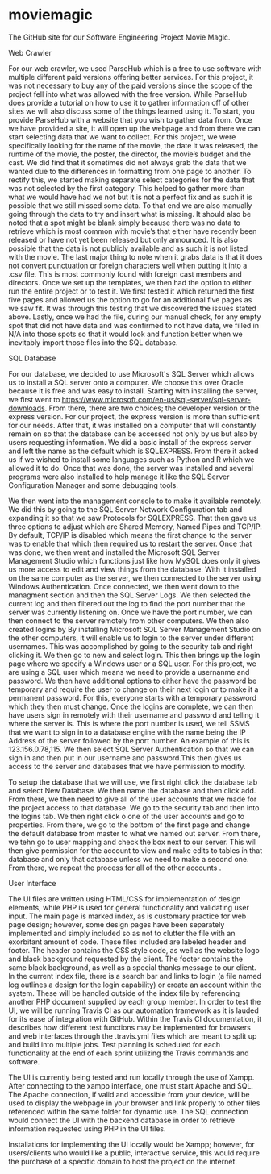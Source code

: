 # moviemagic
The GitHub site for our Software Engineering Project Movie Magic.

Web Crawler

For our web crawler, we used ParseHub which is a free to use software with multiple different paid versions offering better services. For this project, it was not necessary to buy any of the paid versions since the scope of the project fell into what was allowed with the free version. While ParseHub does provide a tutorial on how to use it to gather information off of other sites we will also discuss some of the things learned using it. To start, you provide ParseHub with a website that you wish to gather data from. Once we have provided a site, it will open up the webpage and from there we can start selecting data that we want to collect. For this project, we were specifically looking for the name of the movie, the date it was released, the runtime of the movie, the poster, the director, the movie’s budget and the cast. We did find that it sometimes did not always grab the data that we wanted due to the differences in formatting from one page to another. To rectify this, we started making separate select categories for the data that was not selected by the first category. This helped to gather more than what we would have had we not but it is not a perfect fix and as such it is possible that we still missed some data. To that end we are also manually going through the data to try and insert what is missing. It should also be noted that a spot might be blank simply because there was no data to retrieve which is most common with movie’s that either have recently been released or have not yet been released but only announced. It is also possible that the data is not publicly available and as  such it is not listed with the movie. The last major thing to note when it grabs data is that it does not convert punctuation or foreign characters well when putting it into a .csv file. This is most commonly found with foreign cast members and directors. Once we set up the templates, we then had the option to either run the entire project or to test it. We first tested it which returned the first five pages and allowed us the option to go for an additional five pages as we saw fit. It was through this testing that we discovered the issues stated above. Lastly, once we had the file, during our manual check, for any empty spot that did not have data and was confirmed to not have data, we filled in N/A into those spots so that it would look and function better when we inevitably import those files into the SQL database.

SQL Database

For our database, we decided to use Microsoft's SQL Server which allows us to install a SQL server onto a computer. We choose this over Oracle because it is free and was easy to install. Starting with installing the server, we first went to https://www.microsoft.com/en-us/sql-server/sql-server-downloads. From there, there are two choices; the developer version or the express version. For our project, the express version is more than sufficient for our needs. After that, it was installed on a computer that will constantly remain on so that the database can be accessed not only by us but also by users requesting information. We did a basic install of the express server and left the name as the default which is SQLEXPRESS. From there it asked us if we wished to install some languages such as Python and R which we allowed it to do. Once that was done, the server was installed and several programs were also installed to help manage it like the SQL Server Configuration Manager and some debugging tools.

We then went into the management console to to make it available remotely. We did this by going to the SQL Server Network Configuration tab and expanding it so that we saw Protocols for SQLEXPRESS. That then gave us three options to adjust which are Shared Memory, Named Pipes and TCP/IP. By default, TCP/IP is disabled which means the first change to the server was to enable that which then required us to restart the server. Once that was done, we then went and installed the Microsoft SQL Server Management Studio which functions just like how MySQL does only it gives us more access to edit and view things from the database. With it installed on the same computer as the server, we then connected to the server using Windows Authentication. Once connected, we then went down to the managment section and then the SQL Server Logs. We then selected the current log and then filtered out the log to find the port number that the server was currently listening on. Once we have the port number, we can then connect to the server remotely from other computers. We then also created logins by  By installing Microsoft SQL Server Management Studio on the other computers, it will enable us to login to the server under different usernames. This was accomplished by going to the security tab and right clicking it. We then go to new and select login. This then brings up the login page where we specify a Windows user or a SQL user. For this project, we are using a SQL user which means we need to provide a usernanme and password. We then have additional options to either have the password be temporary and require the user to change on their next login or to make it a permanent password. For this, everyone starts with a temporary password which they then must change. Once the logins are complete, we can then have users sign in remotely with their username and password and telling it where the server is. This is where the port number is used, we tell SSMS that we want to sign in to a database engine with the name being the IP Address of the server followed by the port number. An example of this is 123.156.0.78,115. We then select SQL Server Authentication so that we can sign in and then put in our username and password.This then gives us access to the server and databases that we have permission to modify.

To setup the database that we will use, we first right click the database tab and select New Database. We then name the database and then click add. From there, we then need to give all of the user accounts that we made for the project access to that database. We go to the security tab and then into the logins tab. We then right click o one of the user accounts and go to properties. From there, we go to the bottom of the first page and change the default database from master to what we named out server. From there, we tehn go to user mapping and check the box next to our server. This will then give permission for the account to view and make edits to tables in that database and only that database unless we need to make a second one. From there, we repeat the process for all of the other accounts .

User Interface

The UI files are written using HTML/CSS for implementation of design elements, while PHP is used for general functionality and validating user input. The main page is marked index, as is customary practice for web page design; however, some design pages have been separately implemented and simply included so as not to clutter the file with an exorbitant amount of code. These files included are labeled header and footer. The header contains the CSS style code, as well as the website logo and black background requested by the client. The footer contains the same black background, as well as a special thanks message to our client. In the current index file, there is a search bar and links to login (a file named log outlines a design for the login capability) or create an account within the system. These will be handled outside of the index file by referencing another PHP document supplied by each group member. In order to test the UI, we will be running Travis CI as our automation framework as it is lauded for its ease of integration with GitHub. Within the Travis CI documentation, it describes how different test functions may be implemented for browsers and web interfaces through the .travis.yml files which are meant to split up and build into multiple jobs. Test planning is scheduled for each functionality at the end of each sprint utilizing the Travis commands and software.

The UI is currently being tested and run locally through the use of Xampp. After connecting to the xampp interface, one must start Apache and SQL. The Apache connection, if valid and accessible from your device, will be used to display the webpage in your browser and link properly to other files referenced within the same folder for dynamic use. The SQL connection would connect the UI with the backend database in order to retrieve information requested using PHP in the UI files.

Installations for implementing the UI locally would be Xampp; however, for users/clients who would like a public, interactive service, this would require the purchase of a specific domain to host the project on the internet. 


